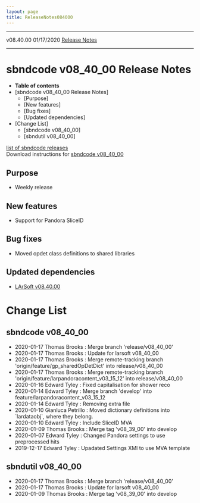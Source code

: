 ```yaml
---
layout: page
title: ReleaseNotes084000
---
```


  ----------- ------------ -- -- ------------------------------------------------------
  v08.40.00   01/17/2020         [Release Notes](ReleaseNotes084000.html)
  ----------- ------------ -- -- ------------------------------------------------------



sbndcode v08\_40\_00 Release Notes
======================================================================================

-   **Table of contents**
-   [sbndcode v08\_40\_00 Release
    Notes]
    -   [Purpose]
    -   [New features]
    -   [Bug fixes]
    -   [Updated dependencies]
-   [Change List]
    -   [sbndcode v08\_40\_00]
    -   [sbndutil v08\_40\_00]

[list of sbndcode
releases](List_of_SBND_code_releases.html)\
Download instructions for [sbndcode
v08\_40\_00](http://scisoft.fnal.gov/scisoft/bundles/sbnd/v08_40_00/sbndcode-v08_40_00.html)



Purpose
----------------------------------

-   Weekly release



New features
--------------------------------------------

-   Support for Pandora SliceID



Bug fixes
--------------------------------------

-   Moved opdet class definitions to shared libraries



Updated dependencies
------------------------------------------------------------

-   [LArSoft
    v08.40.00](https://cdcvs.fnal.gov/redmine/projects/larsoft/wiki/ReleaseNotes084000)



Change List
==========================================



sbndcode v08\_40\_00
----------------------------------------------------------

-   2020-01-17 Thomas Brooks : Merge branch \'release/v08\_40\_00\'
-   2020-01-17 Thomas Brooks : Update for larsoft v08\_40\_00
-   2020-01-17 Thomas Brooks : Merge remote-tracking branch
    \'origin/feature/gp\_sharedOpDetDict\' into release/v08\_40\_00
-   2020-01-17 Thomas Brooks : Merge remote-tracking branch
    \'origin/feature/larpandoracontent\_v03\_15\_12\' into
    release/v08\_40\_00
-   2020-01-16 Edward Tyley : Fixed capitalisation for shower reco
-   2020-01-14 Edward Tyley : Merge branch \'develop\' into
    feature/larpandoracontent\_v03\_15\_12
-   2020-01-14 Edward Tyley : Removing extra file
-   2020-01-10 Gianluca Petrillo : Moved dictionary definitions into
    \`lardataobj\`, where they belong.
-   2020-01-10 Edward Tyley : Include SliceID MVA
-   2020-01-09 Thomas Brooks : Merge tag \'v08\_39\_00\' into develop
-   2020-01-07 Edward Tyley : Changed Pandora settings to use
    preprocessed hits
-   2019-12-17 Edward Tyley : Upadated Settings XMl to use MVA template



sbndutil v08\_40\_00
----------------------------------------------------------

-   2020-01-17 Thomas Brooks : Merge branch \'release/v08\_40\_00\'
-   2020-01-17 Thomas Brooks : Update for larsoft v08\_40\_00
-   2020-01-09 Thomas Brooks : Merge tag \'v08\_39\_00\' into develop

